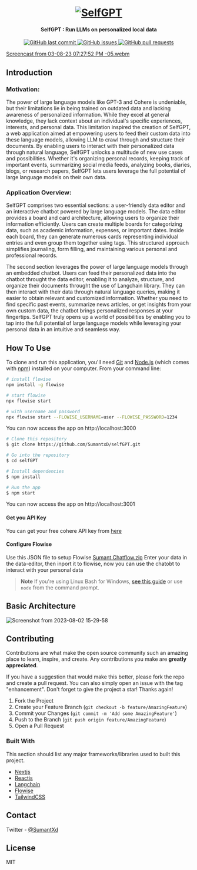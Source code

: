 <h1 align="center">
  <br>
  <a href="https://self-gpt-mocha.vercel.app/"><img src="https://github.com/SumantxD/selfGPT/assets/65810424/4a1fcc8d-cefb-42e6-86c2-69d5c565bf1d" alt="SelfGPT"></a>
</h1>

<h4 align="center">SelfGPT : Run LLMs on personalized local data</h4>

<p align="center">
    <a href="https://github.com/SumantxD/selfGPT/commits/main">
    <img src="https://img.shields.io/github/last-commit/ArmynC/ArminC-AutoExec.svg?style=flat-square&logo=github&logoColor=white"
         alt="GitHub last commit">
    <a href="https://github.com/SumantxD/selfGPT/issues">
    <img src="https://img.shields.io/github/issues-raw/ArmynC/ArminC-AutoExec.svg?style=flat-square&logo=github&logoColor=white"
         alt="GitHub issues">
    <a href="https://github.com/SumantxD/selfGPT/pulls">
    <img src="https://img.shields.io/github/issues-pr-raw/ArmynC/ArminC-AutoExec.svg?style=flat-square&logo=github&logoColor=white"
         alt="GitHub pull requests">
</p>

[Screencast from 03-08-23 07:27:52 PM -05.webm](https://github.com/SumantxD/selfGPT/assets/65810424/b78b3ec7-c7ea-4192-8991-d9734e6970f1)



## Introduction

### Motivation:
The power of large language models like GPT-3 and Cohere is undeniable, but their limitations lie in being trained on outdated data and lacking awareness of personalized information. While they excel at general knowledge, they lack context about an individual's specific experiences, interests, and personal data. This limitation inspired the creation of SelfGPT, a web application aimed at empowering users to feed their custom data into these language models, allowing LLM to crawl through and structure their documents. By enabling users to interact with their personalized data through natural language, SelfGPT unlocks a multitude of new use cases and possibilities. Whether it's organizing personal records, keeping track of important events, summarizing social media feeds, analyzing books, diaries, blogs, or research papers, SelfGPT lets users leverage the full potential of large language models on their own data.

### Application Overview:
SelfGPT comprises two essential sections: a user-friendly data editor and an interactive chatbot powered by large language models. The data editor provides a board and card architecture, allowing users to organize their information efficiently. Users can create multiple boards for categorizing data, such as academic information, expenses, or important dates. Inside each board, they can generate numerous cards representing individual entries and even group them together using tags. This structured approach simplifies journaling, form filling, and maintaining various personal and professional records.

The second section leverages the power of large language models through an embedded chatbot. Users can feed their personalized data into the chatbot throught the data editor, enabling it to analyze, structure, and organize their documents throught the use of Langchain library. They can then interact with their data through natural language queries, making it easier to obtain relevant and customized information. Whether you need to find specific past events, summarize news articles, or get insights from your own custom data, the chatbot brings personalized responses at your fingertips. SelfGPT truly opens up a world of possibilities by enabling you to tap into the full potential of large language models while leveraging your personal data in an intuitive and seamless way.


## How To Use

To clone and run this application, you'll need [Git](https://git-scm.com) and [Node.js](https://nodejs.org/en/download/) (which comes with [npm](http://npmjs.com)) installed on your computer. From your command line:

```bash
# install flowise
npm install -g flowise

# start flowise
npx flowise start

# with username and password
npx flowise start --FLOWISE_USERNAME=user --FLOWISE_PASSWORD=1234

```
You can now access the app on http://localhost:3000

```bash
# Clone this repository
$ git clone https://github.com/SumantxD/selfGPT.git

# Go into the repository
$ cd selfGPT

# Install dependencies
$ npm install

# Run the app
$ npm start
```
You can now access the app on http://localhost:3001

#### Get you API Key
You can get your free cohere API key from [here](https://cohere.com/)
#### Configure Flowise 
Use this JSON file to setup Flowise
[Sumant Chatflow.zip](https://github.com/SumantxD/selfGPT/files/12234797/Sumant.Chatflow.zip)
Enter your data in the data-editor, then inport it to flowise, now you can use the chatobt to interact with your personal data


> **Note**
> If you're using Linux Bash for Windows, [see this guide](https://www.howtogeek.com/261575/how-to-run-graphical-linux-desktop-applications-from-windows-10s-bash-shell/) or use `node` from the command prompt.

## Basic Architecture

![Screenshot from 2023-08-02 15-29-58](https://github.com/SumantxD/selfGPT/assets/65810424/b8e160bf-13cd-4ae9-9e82-9268e30e83c4)

## Contributing

Contributions are what make the open source community such an amazing place to learn, inspire, and create. Any contributions you make are **greatly appreciated**.

If you have a suggestion that would make this better, please fork the repo and create a pull request. You can also simply open an issue with the tag "enhancement".
Don't forget to give the project a star! Thanks again!

1. Fork the Project
2. Create your Feature Branch (`git checkout -b feature/AmazingFeature`)
3. Commit your Changes (`git commit -m 'Add some AmazingFeature'`)
4. Push to the Branch (`git push origin feature/AmazingFeature`)
5. Open a Pull Request

### Built With

This section should list any major frameworks/libraries used to built this project.

* [Nextjs](https://nextjs.org/)
* [Reactjs](https://react.dev/)
* [Langchain](https://docs.langchain.com/docs/)
* [Flowise](https://flowiseai.com/)
* [TailwindCSS](https://tailwindcss.com/)


## Contact

Twitter - [@SumantXd](https://twitter.com/SumantXd) 


## License

MIT

